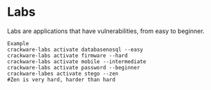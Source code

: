 # Labs
Labs are applications that have vulnerabilities, from easy to beginner.
```
Example
crackware-labs activate databasenosql --easy
crackware-labs activate firmware --hard
crackware-labs activate mobile --intermediate
crackware-labs activate password --beginner
crackware-labes activate stego --zen
#Zen is very hard, harder than hard
```
